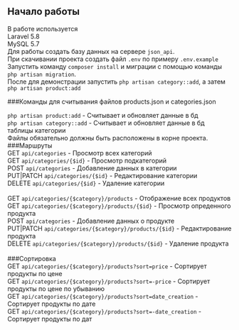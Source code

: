## Начало работы <br>

В работе используется <br>
Laravel 5.8 <br>
MySQL 5.7 <br>
Для работы создать базу данных на сервере `json_api`. <br>
При скачивании проекта создать файл `.env` по примеру `.env.example`<br>
Запустить команду `composer install` и миграции с помощью команды `php artisan migration`.<br>
После для демонстрации запустить `php artisan category::add`, а затем
`php artisan product:add`

###Команды для считывания файлов products.json и categories.json <br>

`php artisan product:add` - Считывает и обновляет данные в бд<br>
`php artisan category::add` - Считывает и обновляет данные в бд таблицы категории<br>
Файлы обязательно должны быть расположены в корне проекта.
###Маршруты <br>
GET `api/categories` - Просмотр всех категорий<br>
GET `api/categories/{$id}` - Просмотр подкатегорий<br>
POST  `api/categories` - Добавление данных в категории<br>
PUT|PATCH `api/categories/{$id}` - Редактирование категории<br>
DELETE `api/categories/{$id}` - Удаление категории<br><br>
GET `api/categories/{$category}/products` - Отображение всех продуктов<br>
GET `api/categories/{$category}/products/{$id}` - Просмотр опреденного продукта<br>
POST  `api/categories` - Добавление данных о продукте<br>
PUT|PATCH `api/categories/{$category}/products/{$id}` - Редактирование продукта<br>
DELETE `api/categories/{$category}/products/{$id}` - Удаление продукта<br><br>
###Сортировка <br>
GET `api/categories/{$category}/products?sort=price` - Сортирует продукты по цене<br>
GET `api/categories/{$category}/products?sort=-price` - Сортирует продукты по цене по убыванию<br>
GET `api/categories/{$category}/products?sort=date_creation` - Сортирует продукты по дате<br>
GET `api/categories/{$category}/products?sort=-date_creation` - Сортирует продукты по дат<br>
